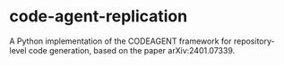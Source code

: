 # code-agent-replication
A Python implementation of the CODEAGENT framework for repository-level code generation, based on the paper arXiv:2401.07339.
